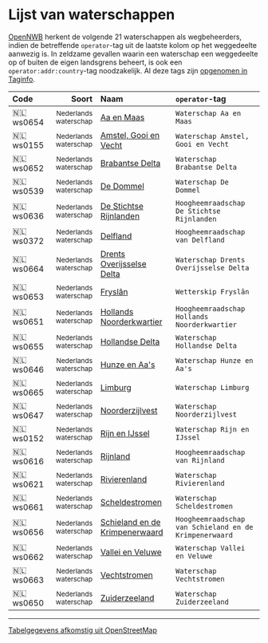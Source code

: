 Lijst van waterschappen
=======================

[OpenNWB](../README.md) herkent de volgende 21 waterschappen als wegbeheerders, indien de betreffende `operator`-tag uit de laatste kolom op het weggedeelte aanwezig is.
In zeldzame gevallen waarin een waterschap een weggedeelte op of buiten de eigen landsgrens beheert, is ook een `operator:addr:country`-tag noodzakelijk.
Al deze tags zijn [opgenomen in Taginfo](https://taginfo.openstreetmap.org/projects/opennwb#tags).

| Code | Soort | Naam | `operator`-tag |
| :--- | ---: | :--- | :--- |
| 🇳🇱 ws0654 | <sub>Nederlands waterschap</sub> | [Aa en Maas](https://www.openstreetmap.org/relation/11932046) | `Waterschap Aa en Maas` |
| 🇳🇱 ws0155 | <sub>Nederlands waterschap</sub> | [Amstel, Gooi en Vecht](https://www.openstreetmap.org/relation/11938319) | `Waterschap Amstel, Gooi en Vecht` |
| 🇳🇱 ws0652 | <sub>Nederlands waterschap</sub> | [Brabantse Delta](https://www.openstreetmap.org/relation/11932376) | `Waterschap Brabantse Delta` |
| 🇳🇱 ws0539 | <sub>Nederlands waterschap</sub> | [De Dommel](https://www.openstreetmap.org/relation/11932295) | `Waterschap De Dommel` |
| 🇳🇱 ws0636 | <sub>Nederlands waterschap</sub> | [De Stichtse Rijnlanden](https://www.openstreetmap.org/relation/11938270) | `Hoogheemraadschap De Stichtse Rijnlanden` |
| 🇳🇱 ws0372 | <sub>Nederlands waterschap</sub> | [Delfland](https://www.openstreetmap.org/relation/11931566) | `Hoogheemraadschap van Delfland` |
| 🇳🇱 ws0664 | <sub>Nederlands waterschap</sub> | [Drents Overijsselse Delta](https://www.openstreetmap.org/relation/11970218) | `Waterschap Drents Overijsselse Delta` |
| 🇳🇱 ws0653 | <sub>Nederlands waterschap</sub> | [Fryslân](https://www.openstreetmap.org/relation/11937050) | `Wetterskip Fryslân` |
| 🇳🇱 ws0651 | <sub>Nederlands waterschap</sub> | [Hollands Noorderkwartier](https://www.openstreetmap.org/relation/11936464) | `Hoogheemraadschap Hollands Noorderkwartier` |
| 🇳🇱 ws0655 | <sub>Nederlands waterschap</sub> | [Hollandse Delta](https://www.openstreetmap.org/relation/11931705) | `Waterschap Hollandse Delta` |
| 🇳🇱 ws0646 | <sub>Nederlands waterschap</sub> | [Hunze en Aa's](https://www.openstreetmap.org/relation/11974174) | `Waterschap Hunze en Aa's` |
| 🇳🇱 ws0665 | <sub>Nederlands waterschap</sub> | [Limburg](https://www.openstreetmap.org/relation/11932175) | `Waterschap Limburg` |
| 🇳🇱 ws0647 | <sub>Nederlands waterschap</sub> | [Noorderzijlvest](https://www.openstreetmap.org/relation/11973621) | `Waterschap Noorderzijlvest` |
| 🇳🇱 ws0152 | <sub>Nederlands waterschap</sub> | [Rijn en IJssel](https://www.openstreetmap.org/relation/11969224) | `Waterschap Rijn en IJssel` |
| 🇳🇱 ws0616 | <sub>Nederlands waterschap</sub> | [Rijnland](https://www.openstreetmap.org/relation/11948219) | `Hoogheemraadschap van Rijnland` |
| 🇳🇱 ws0621 | <sub>Nederlands waterschap</sub> | [Rivierenland](https://www.openstreetmap.org/relation/11932400) | `Waterschap Rivierenland` |
| 🇳🇱 ws0661 | <sub>Nederlands waterschap</sub> | [Scheldestromen](https://www.openstreetmap.org/relation/11932013) | `Waterschap Scheldestromen` |
| 🇳🇱 ws0656 | <sub>Nederlands waterschap</sub> | [Schieland en de Krimpenerwaard](https://www.openstreetmap.org/relation/11932429) | `Hoogheemraadschap van Schieland en de Krimpenerwaard` |
| 🇳🇱 ws0662 | <sub>Nederlands waterschap</sub> | [Vallei en Veluwe](https://www.openstreetmap.org/relation/11968965) | `Waterschap Vallei en Veluwe` |
| 🇳🇱 ws0663 | <sub>Nederlands waterschap</sub> | [Vechtstromen](https://www.openstreetmap.org/relation/11970261) | `Waterschap Vechtstromen` |
| 🇳🇱 ws0650 | <sub>Nederlands waterschap</sub> | [Zuiderzeeland](https://www.openstreetmap.org/relation/11936699) | `Waterschap Zuiderzeeland` |

---

[Tabelgegevens afkomstig uit OpenStreetMap](https://www.openstreetmap.org/copyright/nl)
